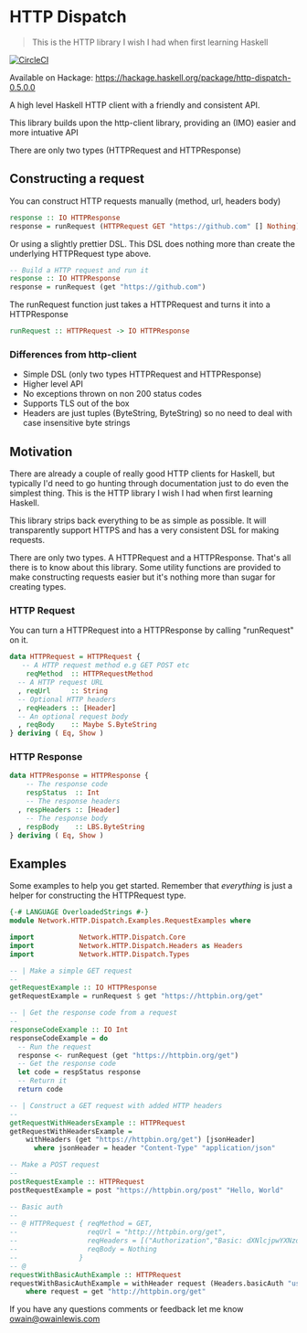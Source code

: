 # HTTP Dispatch

> This is the HTTP library I wish I had when first learning Haskell

[![CircleCI](https://circleci.com/gh/owainlewis/http-dispatch.svg?style=svg)](https://circleci.com/gh/owainlewis/http-dispatch)

Available on Hackage: https://hackage.haskell.org/package/http-dispatch-0.5.0.0

A high level Haskell HTTP client with a friendly and consistent API.

This library builds upon the http-client library, providing an (IMO) easier and more intuative API

There are only two types (HTTPRequest and HTTPResponse)

## Constructing a request

You can construct HTTP requests manually (method, url, headers body)

```haskell
response :: IO HTTPResponse
response = runRequest (HTTPRequest GET "https://github.com" [] Nothing)
```

Or using a slightly prettier DSL. This DSL does nothing more than create the underlying HTTPRequest type above.

```haskell
-- Build a HTTP request and run it
response :: IO HTTPResponse
response = runRequest (get "https://github.com")
```

The runRequest function just takes a HTTPRequest and turns it into a HTTPResponse

```haskell
runRequest :: HTTPRequest -> IO HTTPResponse
```

### Differences from http-client

* Simple DSL (only two types HTTPRequest and HTTPResponse)
* Higher level API
* No exceptions thrown on non 200 status codes
* Supports TLS out of the box
* Headers are just tuples (ByteString, ByteString) so no need to deal with case insensitive byte strings

## Motivation

There are already a couple of really good HTTP clients for Haskell, but typically I'd need to go hunting through documentation just to do even the simplest thing.
This is the HTTP library I wish I had when first learning Haskell.

This library strips back everything to be as simple as possible.
It will transparently support HTTPS and has a very consistent DSL for making requests.

There are only two types. A HTTPRequest and a HTTPResponse.
That's all there is to know about this library.
Some utility functions are provided to make constructing requests easier but it's nothing more than sugar for creating types.

### HTTP Request

You can turn a HTTPRequest into a HTTPResponse by calling "runRequest" on it.

```haskell
data HTTPRequest = HTTPRequest {
   -- A HTTP request method e.g GET POST etc
    reqMethod  :: HTTPRequestMethod
  -- A HTTP request URL
  , reqUrl     :: String
  -- Optional HTTP headers
  , reqHeaders :: [Header]
  -- An optional request body
  , reqBody    :: Maybe S.ByteString
} deriving ( Eq, Show )
```

### HTTP Response

```haskell
data HTTPResponse = HTTPResponse {
    -- The response code
    respStatus  :: Int
    -- The response headers
  , respHeaders :: [Header]
    -- The response body
  , respBody    :: LBS.ByteString
} deriving ( Eq, Show )

```

## Examples

Some examples to help you get started. Remember that *everything* is just a helper for constructing the HTTPRequest type.

```haskell
{-# LANGUAGE OverloadedStrings #-}
module Network.HTTP.Dispatch.Examples.RequestExamples where

import           Network.HTTP.Dispatch.Core
import           Network.HTTP.Dispatch.Headers as Headers
import           Network.HTTP.Dispatch.Types

-- | Make a simple GET request
--
getRequestExample :: IO HTTPResponse
getRequestExample = runRequest $ get "https://httpbin.org/get"

-- | Get the response code from a request
--
responseCodeExample :: IO Int
responseCodeExample = do
  -- Run the request
  response <- runRequest (get "https://httpbin.org/get")
  -- Get the response code
  let code = respStatus response
  -- Return it
  return code

-- | Construct a GET request with added HTTP headers
--
getRequestWithHeadersExample :: HTTPRequest
getRequestWithHeadersExample =
    withHeaders (get "https://httpbin.org/get") [jsonHeader]
      where jsonHeader = header "Content-Type" "application/json"

-- Make a POST request
--
postRequestExample :: HTTPRequest
postRequestExample = post "https://httpbin.org/post" "Hello, World"

-- Basic auth
--
-- @ HTTPRequest { reqMethod = GET,
--                 reqUrl = "http://httpbin.org/get",
--                 reqHeaders = [("Authorization","Basic: dXNlcjpwYXNzd29yZA==")],
--                 reqBody = Nothing
--               }
-- @
requestWithBasicAuthExample :: HTTPRequest
requestWithBasicAuthExample = withHeader request (Headers.basicAuth "user" "password")
    where request = get "http://httpbin.org/get"

```

If you have any questions comments or feedback let me know <owain@owainlewis.com>
